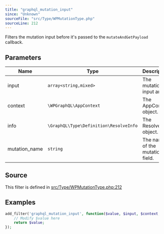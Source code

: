 ```yaml
---
title: "graphql_mutation_input"
since: "Unknown"
sourceFile: "src/Type/WPMutationType.php"
sourceLine: 212
---
```



Filters the mutation input before it's passed to the `mutateAndGetPayload` callback.

## Parameters

| Name | Type | Description |
|------|------|-------------|
| input | `array<string,mixed>` | The mutation input args. |
| context | `\WPGraphQL\AppContext` | The AppContext object. |
| info | `\GraphQL\Type\Definition\ResolveInfo` | The ResolveInfo object. |
| mutation_name | `string` | The name of the mutation field. |




## Source

This filter is defined in [src/Type/WPMutationType.php:212](https://github.com/wp-graphql/wp-graphql/blob/develop/src/Type/WPMutationType.php#L212)


## Examples

```php
add_filter('graphql_mutation_input', function($value, $input, $context, $info, $mutation_name) {
    // Modify $value here
    return $value;
});
```